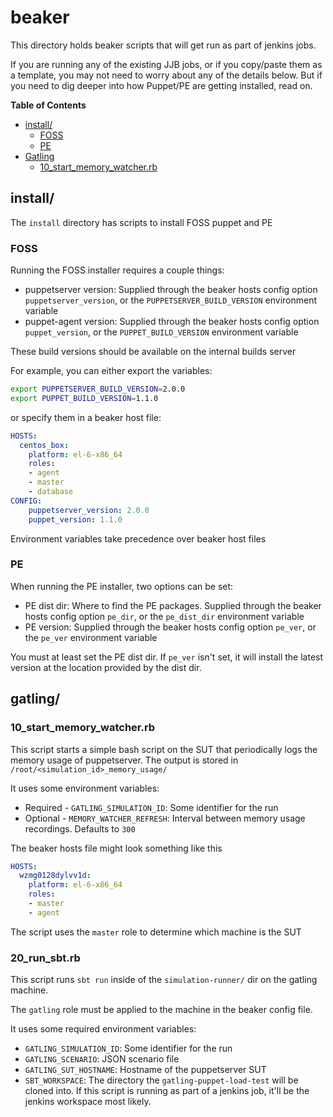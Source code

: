 # beaker
This directory holds beaker scripts that will get run as part of jenkins jobs.

If you are running any of the existing JJB jobs, or if you copy/paste them as a
template, you may not need to worry about any of the details below.  But if you
need to dig deeper into how Puppet/PE are getting installed, read on.

**Table of Contents**

  * [install/](#install)
    * [FOSS](#foss)
    * [PE](#pe)
  * [Gatling](#gatling)
    * [10_start_memory_watcher.rb](#20_start_memory_watcherrb)

## install/
The `install` directory has scripts to install FOSS puppet and PE

### FOSS
Running the FOSS installer requires a couple things:
* puppetserver version: Supplied through the beaker hosts config option `puppetserver_version`, or the
  `PUPPETSERVER_BUILD_VERSION` environment variable
* puppet-agent version: Supplied through the beaker hosts config option `puppet_version`, or the
  `PUPPET_BUILD_VERSION` environment variable

These build versions should be available on the internal builds server

For example, you can either export the variables:
```bash
export PUPPETSERVER_BUILD_VERSION=2.0.0
export PUPPET_BUILD_VERSION=1.1.0
```

or specify them in a beaker host file:
```yaml
HOSTS:
  centos_box:
    platform: el-6-x86_64
    roles:
    - agent
    - master
    - database
CONFIG:
    puppetserver_version: 2.0.0
    puppet_version: 1.1.0
```

Environment variables take precedence over beaker host files

### PE
When running the PE installer, two options can be set:
* PE dist dir: Where to find the PE packages. Supplied through the beaker hosts config option `pe_dir`, or the
  `pe_dist_dir` environment variable
* PE version: Supplied through the beaker hosts config option `pe_ver`, or the
  `pe_ver` environment variable

You must at least set the PE dist dir. If `pe_ver` isn't set, it will install the latest version at the location provided by the dist dir.

## gatling/
### 10_start_memory_watcher.rb
This script starts a simple bash script on the SUT that periodically logs the memory usage of puppetserver. The output is stored in `/root/<simulation_id>_memory_usage/`

It uses some environment variables:
* Required - `GATLING_SIMULATION_ID`: Some identifier for the run
* Optional - `MEMORY_WATCHER_REFRESH`: Interval between memory usage recordings. Defaults to `300`

The beaker hosts file might look something like this

```yaml
HOSTS:
  wzmg0128dylvv1d:
    platform: el-6-x86_64
    roles:
    - master
    - agent
```

The script uses the `master` role to determine which machine is the SUT

### 20_run_sbt.rb
This script runs `sbt run` inside of the `simulation-runner/` dir on the gatling machine.

The `gatling` role must be applied to the machine in the beaker config file.

It uses some required environment variables:
* `GATLING_SIMULATION_ID`: Some identifier for the run
* `GATLING_SCENARIO`: JSON scenario file
* `GATLING_SUT_HOSTNAME`: Hostname of the puppetserver SUT
* `SBT_WORKSPACE`: The directory the `gatling-puppet-load-test` will be cloned into. If this script is running as part of a jenkins job, it'll be the jenkins workspace most likely.
